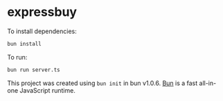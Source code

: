 # expressbuy

To install dependencies:

```bash
bun install
```

To run:

```bash
bun run server.ts
```

This project was created using `bun init` in bun v1.0.6. [Bun](https://bun.sh) is a fast all-in-one JavaScript runtime.
